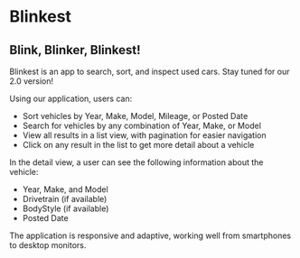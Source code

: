 # Blinkest
## Blink, Blinker, Blinkest!

Blinkest is an app to search, sort, and inspect used cars. Stay tuned for our 2.0 version!

Using our application, users can: 
 * Sort vehicles by Year, Make, Model, Mileage, or Posted Date
 * Search for vehicles by any combination of Year, Make, or Model
 * View all results in a list view, with pagination for easier navigation
 * Click on any result in the list to get more detail about a vehicle
 
 In the detail view, a user can see the following information about the vehicle:
  * Year, Make, and Model
  * Drivetrain (if available)
  * BodyStyle (if available)
  * Posted Date
  
  The application is responsive and adaptive, working well from smartphones to desktop monitors. 
  
  
